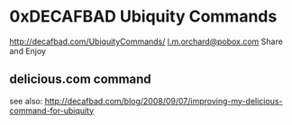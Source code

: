 # 0xDECAFBAD Ubiquity Commands

http://decafbad.com/UbiquityCommands/
l.m.orchard@pobox.com
Share and Enjoy

## delicious.com command

see also: http://decafbad.com/blog/2008/09/07/improving-my-delicious-command-for-ubiquity